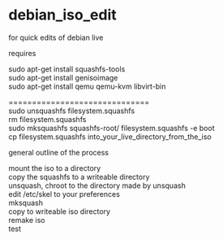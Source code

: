 # debian_iso_edit
for quick edits of debian live

requires  

sudo apt-get install squashfs-tools   
sudo apt-get install genisoimage  
sudo apt-get install qemu qemu-kvm libvirt-bin  

==============================  
sudo unsquashfs filesystem.squashfs  
rm filesystem.squashfs  
sudo mksquashfs squashfs-root/ filesystem.squashfs -e boot  
cp filesystem.squashfs  into_your_live_directory_from_the_iso



general outline of the process  

mount the iso to a directory   
copy the squashfs to a writeable directory  
unsquash, chroot to the directory made by unsquash  
edit /etc/skel to your preferences   
mksquash   
copy to writeable iso directory  
remake iso   
test  


